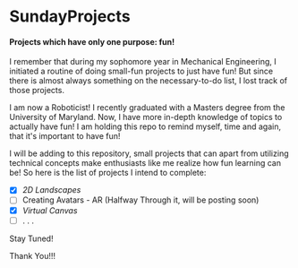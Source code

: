 # SundayProjects
#### Projects which have only one purpose: fun!

I remember that during my sophomore year in Mechanical Engineering, I initiated a routine of doing small-fun projects to just have fun! But since there is almost always something on the necessary-to-do list, I lost track of those projects.

I am now a Roboticist! I recently graduated with a Masters degree from the University of Maryland. Now, I have more in-depth knowledge of topics to actually have fun! I am holding this repo to remind myself, time and again, that it's important to have fun!

I will be adding to this repository, small projects that can apart from utilizing technical concepts make enthusiasts like me realize how fun learning can be! So here is the list of projects I intend to complete:

- [x] *2D Landscapes*
- [ ] Creating Avatars - AR (Halfway Through it, will be posting soon)
- [x] *Virtual Canvas*
- [ ] . . .

Stay Tuned!

Thank You!!!
